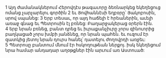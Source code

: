 1 Այդ ժամանակներում Հերովդէս թագաւորը ձեռնարկեց եկեղեցուց ոմանց չարչարելու գործին 2 եւ Յովհաննէսի եղբօրը՝ Յակոբոսին, սրով սպանեց: 3 Երբ տեսաւ, որ այդ հաճելի է հրեաներին, աւելի առաջ գնաց եւ Պետրոսին էլ բռնեց: Բաղարջակերաց օրերն էին. 4 երբ նրան բռնեց, բանտ դրեց եւ իւրաքանչիւրը չորս զինուորից բաղկացած չորս խմբի յանձնեց, որ նրան պահեն. եւ ուզում էր զատկից յետոյ նրան դուրս հանել՝ դատելու ժողովրդի առջեւ: 5 Պետրոսը բանտում մնում էր հսկողութեան ներքոյ. իսկ եկեղեցում նրա համար անդադար աղօթքներ էին արւում առ Աստուած:
